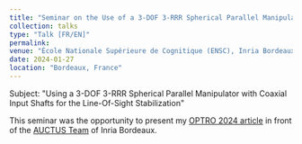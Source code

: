 ```yaml
---
title: "Seminar on the Use of a 3-DOF 3-RRR Spherical Parallel Manipulator with Coaxial Input Shafts for the Line-Of-Sight Stabilization"
collection: talks
type: "Talk [FR/EN]"
permalink: 
venue: "École Nationale Supérieure de Cognitique (ENSC), Inria Bordeaux"
date: 2024-01-27
location: "Bordeaux, France"
---
```


Subject: "Using a 3-DOF 3-RRR Spherical Parallel Manipulator with Coaxial Input Shafts for the Line-Of-Sight Stabilization"

This seminar was the opportunity to present my [OPTRO 2024 article](https://alexandre-tle.github.io/https:/inria.hal.science/hal-04483255v1) in front of the [AUCTUS Team](https://www.inria.fr/fr/auctus) of Inria Bordeaux.
